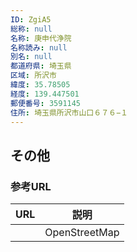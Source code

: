 ```yaml
---
ID: ZgiA5
総称: null
名称: 庚申代浄院
名称読み: null
別名: null
都道府県: 埼玉県
区域: 所沢市
緯度: 35.78505
経度: 139.447501
郵便番号: 3591145
住所: 埼玉県所沢市山口６７６−１
---
```


## その他

### 参考URL

| URL | 説明          |
| --- | ------------- |
|     | OpenStreetMap |
